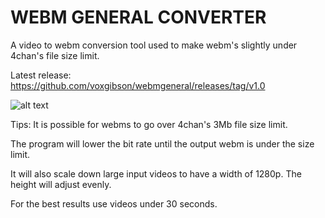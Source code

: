# WEBM GENERAL CONVERTER
A video to webm conversion tool used to make webm's slightly under 4chan's file size limit.

Latest release: https://github.com/voxgibson/webmgeneral/releases/tag/v1.0

![alt text](https://i.imgur.com/A1YKEP9.png)

Tips:
It is possible for webms to go over 4chan's 3Mb file size limit.

The program will lower the bit rate until the output webm is under the size limit.

It will also scale down large input videos to have a width of 1280p. The height will adjust evenly.

For the best results use videos under 30 seconds.
